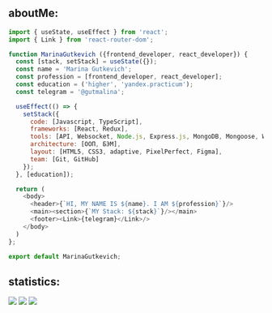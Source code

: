 ## aboutMe:
```js
import { useState, useEffect } from 'react';
import { Link } from 'react-router-dom';

function MarinaGutkevich ({frontend_developer, react_developer}) {
  const [stack, setStack] = useState({});
  const name = 'Marina Gutkevich';
  const profession = [frontend_developer, react_developer]; 
  const education = ('higher', 'yandex.practicum');
  const telegram = '@gutmalina';

  useEffect(() => {
    setStack({
      code: [Javascript, TypeScript],
      frameworks: [React, Redux],
      tools: [API, Websocket, Node.js, Express.js, MongoDB, Mongoose, Webpack, Eslint],
      architecture: [ООП, БЭМ], 
      layout: [HTML5, CSS3, adaptive, PixelPerfect, Figma],
      team: [Git, GitHub]
    });
  }, [education]);

  return (
    <body>
      <header>{`HI, MY NAME IS ${name}. I AM ${profession}`}/>
      <main><section>{`MY Stack: ${stack}`}/></main>
      <footer><Link>{telegram}</Link>/>
    </body>
  )
};

export default MarinaGutkevich;
```

## statistics: 
![](https://github-profile-summary-cards.vercel.app/api/cards/repos-per-language?username=gutmalina&theme=github_dark) 
![](https://github-profile-summary-cards.vercel.app/api/cards/stats?username=gutmalina&theme=github_dark)
![](https://github-profile-summary-cards.vercel.app/api/cards/profile-details?username=gutmalina&theme=github_dark)

